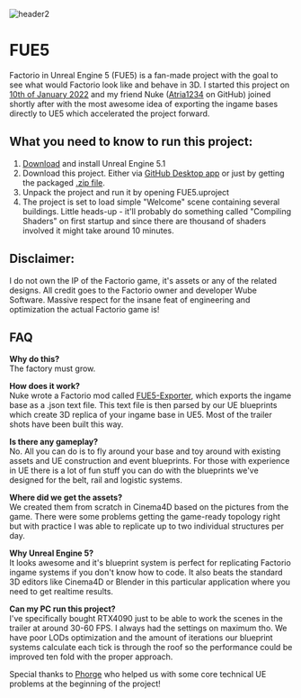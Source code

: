 ![header2](https://user-images.githubusercontent.com/127543827/235319284-d7505107-d0af-4275-a5be-f65301345823.jpg)
# FUE5
Factorio in Unreal Engine 5 (FUE5) is a fan-made project with the goal to see what would Factorio look like and behave in 3D. I started this project on [10th of January 2022](https://cdn.discordapp.com/attachments/1082941602806374521/1103027209960181760/image.png) and my friend Nuke ([Atria1234](https://github.com/Atria1234) on GitHub) joined shortly after with the most awesome idea of exporting the ingame bases directly to UE5 which accelerated the project forward.

## What you need to know to run this project:

1. [Download](https://www.unrealengine.com/en-US/download) and install Unreal Engine 5.1 
2. Download this project. Either via [GitHub Desktop app](https://desktop.github.com/) or just by getting the packaged [.zip file](https://github.com/FUE5BASE/FUE5/archive/refs/heads/main.zip).
3. Unpack the project and run it by opening FUE5.uproject
4. The project is set to load simple "Welcome" scene containing several buildings. Little heads-up - it'll probably do something called "Compiling Shaders" on first startup and since there are thousand of shaders involved it might take around 10 minutes.

## Disclaimer:
I do not own the IP of the Factorio game, it's assets or any of the related designs. All credit goes to the Factorio owner and developer Wube Software. Massive respect for the insane feat of engineering and optimization the actual Factorio game is!

## FAQ
**Why do this?**<br>
The factory must grow.

**How does it work?**<br>
Nuke wrote a Factorio mod called [FUE5-Exporter](https://github.com/FUE5BASE/FUE5-Exporter), which exports the ingame base as a .json text file. This text file is then parsed by our UE blueprints which create 3D replica of your ingame base in UE5. Most of the trailer shots have been built this way.

**Is there any gameplay?**<br>
No. All you can do is to fly around your base and toy around with existing assets and UE construction and event blueprints. For those with experience in UE there is a lot of fun stuff you can do with the blueprints we've designed for the belt, rail and logistic systems.

**Where did we get the assets?**<br>
We created them from scratch in Cinema4D based on the pictures from the game. There were some problems getting the game-ready topology right but with practice I was able to replicate up to two individual structures per day.

**Why Unreal Engine 5?**<br>
It looks awesome and it's blueprint system is perfect for replicating Factorio ingame systems if you don't know how to code. It also beats the standard 3D editors like Cinema4D or Blender in this particular application where you need to get realtime results.

**Can my PC run this project?**<br>
I've specifically bought RTX4090 just to be able to work the scenes in the trailer at around 30-60 FPS. I always had the settings on maximum tho. We have poor LODs optimization and the amount of iterations our blueprint systems calculate each tick is through the roof so the performance could be improved ten fold with the proper approach.

Special thanks to [Phorge](https://www.artstation.com/phorge) who helped us with some core technical UE problems at the beginning of the project!
